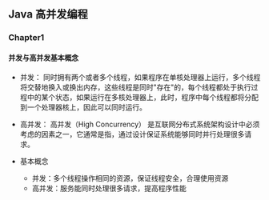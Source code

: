 ## Java 高并发编程

### Chapter1
#### 并发与高并发基本概念

- 并发：
    同时拥有两个或者多个线程，如果程序在单核处理器上运行，多个线程将交替地换入或换出内存，这些线程是同时"存在"的，每个线程都处于执行过程中的某个状态，如果运行在多核处理器上，此时，程序中每个线程都将分配到一个处理器核上，因此可以同时运行。

- 高并发：
    高并发（High Concurrency） 是互联网分布式系统架构设计中必须考虑的因素之一，它通常是指，通过设计保证系统能够同时并行处理很多请求。

- 基本概念
    - 并发：多个线程操作相同的资源，保证线程安全，合理使用资源
    - 高并发：服务能同时处理很多请求，提高程序性能
            